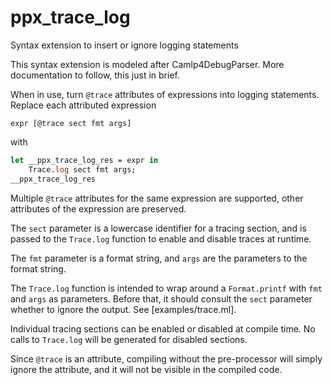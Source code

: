 # ppx_trace_log
Syntax extension to insert or ignore logging statements

This syntax extension is modeled after Camlp4DebugParser. More
documentation to follow, this just in brief.

When in use, turn ```@trace``` attributes of expressions into 
logging statements. Replace each attributed expression 
```
expr [@trace sect fmt args]
```
with
```OCaml
let __ppx_trace_log_res = expr in
	Trace.log sect fmt args; 
__ppx_trace_log_res
```

Multiple ```@trace``` attributes for the same expression are
supported, other attributes of the expression are preserved.

The ```sect``` parameter is a lowercase identifier for a tracing
section, and is passed to the ```Trace.log``` function to enable and
disable traces at runtime.

The ```fmt``` parameter is a format string, and ```args``` are the
parameters to the format string.

The ```Trace.log``` function is intended to wrap around a
```Format.printf``` with ```fmt``` and ```args``` as
parameters. Before that, it should consult the ```sect``` parameter
whether to ignore the output. See [examples/trace.ml].

Individual tracing sections can be enabled or disabled at compile
time. No calls to ```Trace.log``` will be generated for disabled
sections.

Since ```@trace``` is an attribute, compiling without the
pre-processor will simply ignore the attribute, and it will not be
visible in the compiled code.
